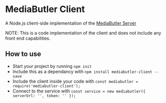 # MediaButler Client

A Node.js client-side implementation of the [MediaButler Server](https://github.com/MediaButler/Server)

NOTE: This is a code implementation of the client and does not include any front end capabilities.

## How to use

 - Start your project by running `npm init`
 - Include this as a dependancy with `npm install mediabutler-client --save`
 - Include the client inside your code with `const mediabutler = require('mediabutler-client');`
 - Connect to the service with `const service = new mediabutler({ serverUrl: '', token: '' });`

